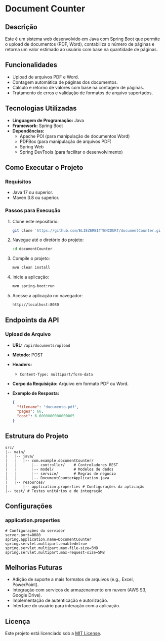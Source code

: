 # Document Counter

## Descrição

Este é um sistema web desenvolvido em Java com Spring Boot que permite o upload de documentos (PDF, Word), contabiliza o número de páginas e retorna um valor estimado ao usuário com base na quantidade de páginas.

## Funcionalidades

- Upload de arquivos PDF e Word.
- Contagem automática de páginas dos documentos.
- Cálculo e retorno de valores com base na contagem de páginas.
- Tratamento de erros e validação de formatos de arquivo suportados.

## Tecnologias Utilizadas

- **Linguagem de Programação:** Java
- **Framework:** Spring Boot
- **Dependências:**
  - Apache POI (para manipulação de documentos Word)
  - PDFBox (para manipulação de arquivos PDF)
  - Spring Web
  - Spring DevTools (para facilitar o desenvolvimento)

## Como Executar o Projeto

### Requisitos

- Java 17 ou superior.
- Maven 3.8 ou superior.

### Passos para Execução

1. Clone este repositório:

   ```bash
   git clone 'https://github.com/ELIEZERBITTENCOURT/documentCounter.git'
   ```

2. Navegue até o diretório do projeto:

   ```bash
   cd documentCounter
   ```

3. Compile o projeto:

   ```bash
   mvn clean install
   ```

4. Inicie a aplicação:

   ```bash
   mvn spring-boot:run
   ```

5. Acesse a aplicação no navegador:

   ```bash
   http://localhost:8080
   ```

## Endpoints da API

### Upload de Arquivo

- **URL:** `/api/documents/upload`
- **Método:** POST
- **Headers:**
  - `Content-Type: multipart/form-data`
- **Corpo da Requisição:** Arquivo em formato PDF ou Word.
- **Exemplo de Resposta:**

  ```json
  {
    "filename": "documento.pdf",
    "pages": 66,
    "cost": 6.6000000000000005
  }
  ```

## Estrutura do Projeto

```code
src/
|-- main/
|   |-- java/
|   |   |-- com.example.documentCounter/
|   |       |-- controller/    # Controladores REST
|   |       |-- model/         # Modelos de dados
|   |       |-- service/       # Regras de negócio
|   |       |-- DocumentCounterApplication.java
|   |-- resources/
|       |-- application.properties # Configurações da aplicação
|-- test/ # Testes unitários e de integração
```

## Configurações

### application.properties

```properties
# Configurações do servidor
server.port=8080
spring.application.name=DocumentCounter
spring.servlet.multipart.enabled=true
spring.servlet.multipart.max-file-size=5MB
spring.servlet.multipart.max-request-size=5MB

```

## Melhorias Futuras

- Adição de suporte a mais formatos de arquivos (e.g., Excel, PowerPoint).
- Integração com serviços de armazenamento em nuvem (AWS S3, Google Drive).
- Implementação de autenticação e autorização.
- Interface do usuário para interação com a aplicação.

## Licença

Este projeto está licenciado sob a [MIT License](LICENSE).

